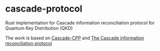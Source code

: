 # cascade-protocol
Rust implementation for Cascade information reconciliation protocol for Quantum Key Distribution (QKD)

The work is based on [Cascade-CPP](https://github.com/brunorijsman/cascade-cpp) and [The Cascade information reconciliation protocol](https://cascade-python.readthedocs.io/en/latest/index.html)

